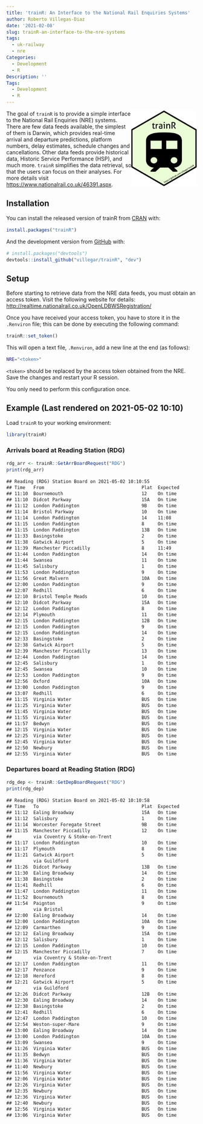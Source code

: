 ```yaml
---
title: 'trainR: An Interface to the National Rail Enquiries Systems'
author: Roberto Villegas-Diaz
date: '2021-02-08'
slug: trainR-an-interface-to-the-nre-systems
tags:
  - uk-railway
  - nre
Categories:
  - Development
  - R
Description: ''
Tags:
  - Development
  - R
---
```


<img src="https://raw.githubusercontent.com/villegar/trainR/main/inst/images/logo.png" alt="logo" align="right" height=200px/>

The goal of `trainR` is to provide a simple interface to the 
National Rail Enquiries (NRE) systems. There are few data feeds 
available, the simplest of them is Darwin, which provides real-time 
arrival and departure predictions, platform numbers, delay estimates, 
schedule changes and cancellations. Other data feeds provide historical 
data, Historic Service Performance (HSP), and much more. `trainR` 
simplifies the data retrieval, so that the users can focus on their 
analyses. For more details visit 
https://www.nationalrail.co.uk/46391.aspx.

## Installation

You can install the released version of trainR from [CRAN](https://CRAN.R-project.org) with:

``` r
install.packages("trainR")
```

And the development version from [GitHub](https://github.com/) with:

``` r
# install.packages("devtools")
devtools::install_github("villegar/trainR", "dev")
```

## Setup
Before starting to retrieve data from the NRE data feeds, you must obtain an access token. 
Visit the following website for details: http://realtime.nationalrail.co.uk/OpenLDBWSRegistration/

Once you have received your access token, you have to store it in the `.Renviron` file; this can be 
done by executing the following command:


```r
trainR::set_token()
```

This will open a text file, `.Renviron`, add a new line at the end (as follows):

```bash
NRE="<token>"
```

`<token>` should be replaced by the access token obtained from the NRE. Save the changes and restart 
your R session.

You only need to perform this configuration once.

## Example (Last rendered on 2021-05-02 10:10)

Load `trainR` to your working environment:

```r
library(trainR)
```

### Arrivals board at Reading Station (RDG)


```r
rdg_arr <- trainR::GetArrBoardRequest("RDG")
print(rdg_arr)
```

```
## Reading (RDG) Station Board on 2021-05-02 10:10:55
## Time   From                                    Plat  Expected
## 11:10  Bournemouth                             12    On time
## 11:10  Didcot Parkway                          15A   On time
## 11:12  London Paddington                       9B    On time
## 11:14  Bristol Parkway                         10    On time
## 11:14  London Paddington                       14    11:08
## 11:15  London Paddington                       8     On time
## 11:15  London Paddington                       13B   On time
## 11:33  Basingstoke                             2     On time
## 11:38  Gatwick Airport                         5     On time
## 11:39  Manchester Piccadilly                   8     11:49
## 11:44  London Paddington                       14    On time
## 11:44  Swansea                                 11    On time
## 11:45  Salisbury                               1     On time
## 11:53  London Paddington                       9     On time
## 11:56  Great Malvern                           10A   On time
## 12:00  London Paddington                       9     On time
## 12:07  Redhill                                 6     On time
## 12:10  Bristol Temple Meads                    10    On time
## 12:10  Didcot Parkway                          15A   On time
## 12:12  London Paddington                       8     On time
## 12:14  Plymouth                                11    On time
## 12:15  London Paddington                       12B   On time
## 12:15  London Paddington                       9     On time
## 12:15  London Paddington                       14    On time
## 12:33  Basingstoke                             2     On time
## 12:38  Gatwick Airport                         5     On time
## 12:39  Manchester Piccadilly                   13    On time
## 12:44  London Paddington                       14    On time
## 12:45  Salisbury                               1     On time
## 12:45  Swansea                                 10    On time
## 12:53  London Paddington                       9     On time
## 12:56  Oxford                                  10A   On time
## 13:00  London Paddington                       9     On time
## 13:07  Redhill                                 6     On time
## 11:15  Virginia Water                          BUS   On time
## 11:25  Virginia Water                          BUS   On time
## 11:45  Virginia Water                          BUS   On time
## 11:55  Virginia Water                          BUS   On time
## 11:57  Bedwyn                                  BUS   On time
## 12:15  Virginia Water                          BUS   On time
## 12:25  Virginia Water                          BUS   On time
## 12:45  Virginia Water                          BUS   On time
## 12:50  Newbury                                 BUS   On time
## 12:55  Virginia Water                          BUS   On time
```

### Departures board at Reading Station (RDG)


```r
rdg_dep <- trainR::GetDepBoardRequest("RDG")
print(rdg_dep)
```

```
## Reading (RDG) Station Board on 2021-05-02 10:10:58
## Time   To                                      Plat  Expected
## 11:12  Ealing Broadway                         15A   On time
## 11:12  Salisbury                               1     On time
## 11:14  Worcester Foregate Street               9B    On time
## 11:15  Manchester Piccadilly                   12    On time
##        via Coventry & Stoke-on-Trent           
## 11:17  London Paddington                       10    On time
## 11:17  Plymouth                                8     On time
## 11:21  Gatwick Airport                         5     On time
##        via Guildford                           
## 11:26  Didcot Parkway                          13B   On time
## 11:30  Ealing Broadway                         14    On time
## 11:38  Basingstoke                             2     On time
## 11:41  Redhill                                 6     On time
## 11:47  London Paddington                       11    On time
## 11:52  Bournemouth                             8     On time
## 11:54  Paignton                                9     On time
##        via Bristol                             
## 12:00  Ealing Broadway                         14    On time
## 12:00  London Paddington                       10A   On time
## 12:09  Carmarthen                              9     On time
## 12:12  Ealing Broadway                         15A   On time
## 12:12  Salisbury                               1     On time
## 12:15  London Paddington                       10    On time
## 12:15  Manchester Piccadilly                   7     On time
##        via Coventry & Stoke-on-Trent           
## 12:17  London Paddington                       11    On time
## 12:17  Penzance                                9     On time
## 12:18  Hereford                                8     On time
## 12:21  Gatwick Airport                         5     On time
##        via Guildford                           
## 12:26  Didcot Parkway                          12B   On time
## 12:30  Ealing Broadway                         14    On time
## 12:38  Basingstoke                             2     On time
## 12:41  Redhill                                 6     On time
## 12:47  London Paddington                       10    On time
## 12:54  Weston-super-Mare                       9     On time
## 13:00  Ealing Broadway                         14    On time
## 13:00  London Paddington                       10A   On time
## 13:09  Swansea                                 9     On time
## 11:26  Virginia Water                          BUS   On time
## 11:35  Bedwyn                                  BUS   On time
## 11:36  Virginia Water                          BUS   On time
## 11:40  Newbury                                 BUS   On time
## 11:56  Virginia Water                          BUS   On time
## 12:06  Virginia Water                          BUS   On time
## 12:26  Virginia Water                          BUS   On time
## 12:35  Newbury                                 BUS   On time
## 12:36  Virginia Water                          BUS   On time
## 12:40  Newbury                                 BUS   On time
## 12:56  Virginia Water                          BUS   On time
## 13:06  Virginia Water                          BUS   On time
```
